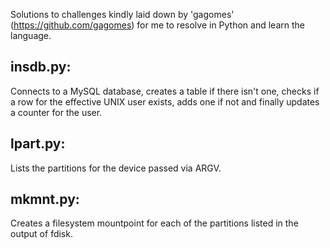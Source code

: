 Solutions to challenges kindly laid down by 'gagomes'
(https://github.com/gagomes) for me to resolve in Python and learn the
language.

insdb.py:
--------
Connects to a MySQL database, creates a table if there isn't one, checks if
a row for the effective UNIX user exists, adds one if not and finally updates a
counter for the user.

lpart.py:
--------
Lists the partitions for the device passed via ARGV.

mkmnt.py:
--------
Creates a filesystem mountpoint for each of the partitions listed in the output
of fdisk.

